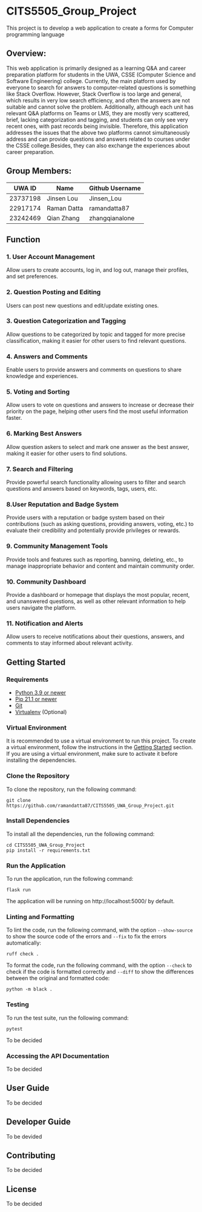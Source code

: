 # CITS5505_Group_Project
This project is to develop a web application to create a forms for Computer programming language

## Overview:
This web application is primarily designed as a learning Q&A and career preparation platform for students in the UWA, CSSE (Computer Science and Software Engineering) college. Currently, the main platform used by everyone to search for answers to computer-related questions is something like Stack Overflow. However, Stack Overflow is too large and general, which results in very low search efficiency, and often the answers are not suitable and cannot solve the problem. Additionally, although each unit has relevant Q&A platforms on Teams or LMS, they are mostly very scattered, brief, lacking categorization and tagging, and students can only see very recent ones, with past records being invisible. Therefore, this application addresses the issues that the above two platforms cannot simultaneously address and can provide questions and answers related to courses under the CSSE college.Besides, they can also exchange the experiences about career preparation.

## Group Members:
| UWA ID     | Name         | Github Username |
|------------|--------------|-----------------|
| 23737198   | Jinsen Lou       | Jinsen_Lou |
| 22917174   | Raman Datta      | ramandatta87 |
| 23242469   | Qian Zhang       | zhangqianalone |

## Function
### 1. User Account Management
Allow users to create accounts, log in, and log out, manage their profiles, and set preferences.
### 2. Question Posting and Editing
Users can post new questions and edit/update existing ones.
### 3.	Question Categorization and Tagging
Allow questions to be categorized by topic and tagged for more precise classification, making it easier for other users to find relevant questions.
### 4.	Answers and Comments
Enable users to provide answers and comments on questions to share knowledge and experiences.
### 5. Voting and Sorting
Allow users to vote on questions and answers to increase or decrease their priority on the page, helping other users find the most useful information faster.
### 6. Marking Best Answers
Allow question askers to select and mark one answer as the best answer, making it easier for other users to find solutions.
### 7. Search and Filtering
Provide powerful search functionality allowing users to filter and search questions and answers based on keywords, tags, users, etc.
### 8.User Reputation and Badge System
Provide users with a reputation or badge system based on their contributions (such as asking questions, providing answers, voting, etc.) to evaluate their credibility and potentially provide privileges or rewards.
### 9. Community Management Tools
Provide tools and features such as reporting, banning, deleting, etc., to manage inappropriate behavior and content and maintain community order.
### 10. Community Dashboard
Provide a dashboard or homepage that displays the most popular, recent, and unanswered questions, as well as other relevant information to help users navigate the platform.
### 11. Notification and Alerts
Allow users to receive notifications about their questions, answers, and comments to stay informed about relevant activity.

## Getting Started
### Requirements
- [Python 3.9 or newer](https://www.python.org/downloads/)
- [Pip 21.1 or newer](https://pip.pypa.io/en/stable/installation/)
- [Git](https://git-scm.com/downloads)
- [Virtualenv](https://virtualenv.pypa.io/en/latest/installation.html) (Optional)


### Virtual Environment
It is recommended to use a virtual environment to run this project. To create a virtual environment, follow the instructions in the [Getting Started](./docs/Getting-Started.md) section. If you are using a virtual environment, make sure to activate it before installing the dependencies.

### Clone the Repository
To clone the repository, run the following command:
```
git clone https://github.com/ramandatta87/CITS5505_UWA_Group_Project.git
```
### Install Dependencies
To install all the dependencies, run the following command:
```
cd CITS5505_UWA_Group_Project
pip install -r requirements.txt
```
### Run the Application
To run the application, run the following command:
```
flask run
```
The application will be running on http://localhost:5000/ by default.

### Linting and Formatting
To lint the code, run the following command, with the option `--show-source` to show the source code of the errors and `--fix` to fix the errors automatically:
```
ruff check .
```
To format the code, run the following command, with the option `--check` to check if the code is formatted correctly and `--diff` to show the differences between the original and formatted code:
```
python -m black .
```
### Testing
To run the test suite, run the following command:
```
pytest
```
To be decided

### Accessing the API Documentation
To be decided

## User Guide
To be decided

## Developer Guide
To be devided

## Contributing
To be decided

## License
To be decided